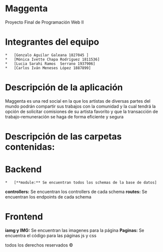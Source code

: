 # Maggenta
Proyecto Final de Programación Web II

# Integrantes del equipo
    *   [Gonzalo Aguilar Galeana 1827045 ]
    *   [Mónica Ivette Chapa Rodríguez 1811536]
    *   [Lucia Sarahi Ramos  Serrano 1937906]
    *   [Carlos Iván Meneses López 1887899]

# Descripción de la aplicación
Maggenta es una red social en la que los artistas de diversas partes del 
mundo podrán compartir sus trabajos con la comunidad y la cual 
tendrá la opción de solicitar comisiones de su artista favorito y que la 
transacción de trabajo-remuneración se haga de forma eficiente y 
segura

# Descripción de las carpetas contenidas:
# Backend
    *   [**module:** Se encuentran todos los schemas de la base de datos]
**controllers:**
Se encuentran los controllers de cada schema
**routes:**
Se encuentran los endpoints de cada schema

# Frontend
**iamg y IMG:**
Se encuentran las imagenes para la página
**Paginas:**
Se encuentra el código para las páginas js y css

todos los derechos reservados ©
